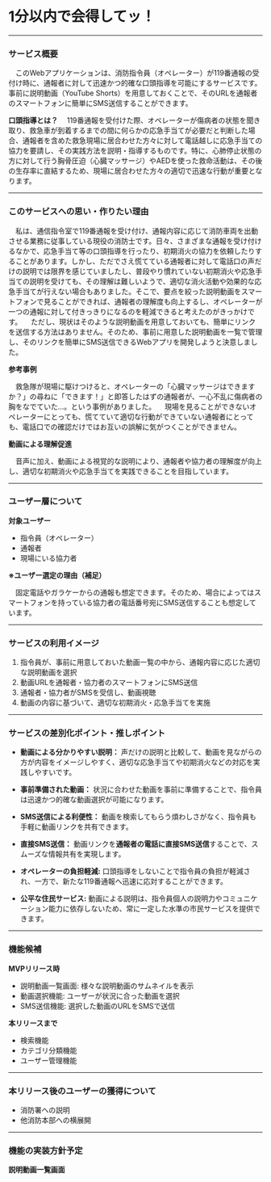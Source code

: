# 1分以内で会得してッ！

---

### **サービス概要**
　このWebアプリケーションは、消防指令員（オペレーター）が119番通報の受付け時に、通報者に対して迅速かつ的確な口頭指導を可能にするサービスです。事前に説明動画（YouTube Shorts）を用意しておくことで、そのURLを通報者のスマートフォンに簡単にSMS送信することができます。

**口頭指導とは？**
　119番通報を受付けた際、オペレーターが傷病者の状態を聞き取り、救急車が到着するまでの間に何らかの応急手当てが必要だと判断した場合、通報者を含めた救急現場に居合わせた方々に対して電話越しに応急手当ての協力を要請し、その実践方法を説明・指導するものです。特に、心肺停止状態の方に対して行う胸骨圧迫（心臓マッサージ）やAEDを使った救命活動は、その後の生存率に直結するため、現場に居合わせた方々の適切で迅速な行動が重要となります。

---

### **このサービスへの思い・作りたい理由**

　私は、通信指令室で119番通報を受け付け、通報内容に応じて消防車両を出動させる業務に従事している現役の消防士です。日々、さまざまな通報を受け付けるなかで、応急手当て等の口頭指導を行ったり、初期消火の協力を依頼したりすることがあります。しかし、ただでさえ慌てている通報者に対して電話口の声だけの説明では限界を感じていましたし、普段やり慣れていない初期消火や応急手当ての説明を受けても、その理解は難しいようで、適切な消火活動や効果的な応急手当てが行えない場合もありました。そこで、要点を絞った説明動画をスマートフォンで見ることができれば、通報者の理解度も向上するし、オペレーターが一つの通報に対して付きっきりになるのを軽減できると考えたのがきっかけです。
　ただし、現状はそのような説明動画を用意しておいても、簡単にリンクを送信する方法はありません。そのため、事前に用意した説明動画を一覧で管理し、そのリンクを簡単にSMS送信できるWebアプリを開発しようと決意しました。

**参考事例**

　救急隊が現場に駆けつけると、オペレーターの「心臓マッサージはできますか？」の尋ねに「できます！」と即答したはずの通報者が、一心不乱に傷病者の胸をなでていた...。という事例がありました。
　現場を見ることができないオペレーターにとっても、慌てていて適切な行動ができていない通報者にとっても、電話口での確認だけではお互いの誤解に気がつくことができません。

**動画による理解促進**

　音声に加え、動画による視覚的な説明により、通報者や協力者の理解度が向上し、適切な初期消火や応急手当てを実践できることを目指しています。

---

### **ユーザー層について**

**対象ユーザー**

- 指令員（オペレーター）
- 通報者
- 現場にいる協力者

**※ユーザー選定の理由（補足）**

　固定電話やガラケーからの通報も想定できます。そのため、場合によってはスマートフォンを持っている協力者の電話番号宛にSMS送信することも想定しています。

---

### **サービスの利用イメージ**

1. 指令員が、事前に用意しておいた動画一覧の中から、通報内容に応じた適切な説明動画を選択
2. 動画URLを通報者・協力者のスマートフォンにSMS送信
3. 通報者・協力者がSMSを受信し、動画視聴
4. 動画の内容に基づいて、適切な初期消火・応急手当てを実施

---

### **サービスの差別化ポイント・推しポイント**

- **動画による分かりやすい説明：** 声だけの説明と比較して、動画を見ながらの方が内容をイメージしやすく、適切な応急手当てや初期消火などの対応を実践しやすいです。

- **事前準備された動画：** 状況に合わせた動画を事前に準備することで、指令員は迅速かつ的確な動画選択が可能になります。

- **SMS送信による利便性：** 動画を検索してもらう煩わしさがなく、指令員も手軽に動画リンクを共有できます。

- **直接SMS送信：** 動画リンクを**通報者の電話に直接SMS送信**することで、スムーズな情報共有を実現します。

- **オペレーターの負担軽減:** 口頭指導をしないことで指令員の負担が軽減され、一方で、新たな119番通報へ迅速に応対することができます。

- **公平な住民サービス:** 動画による説明は、指令員個人の説明力やコミュニケーション能力に依存しないため、常に一定した水準の市民サービスを提供できます。

---

### **機能候補**

**MVPリリース時**

- 説明動画一覧画面: 様々な説明動画のサムネイルを表示
- 動画選択機能: ユーザーが状況に合った動画を選択
- SMS送信機能: 選択した動画のURLをSMSで送信

**本リリースまで**

- 検索機能
- カテゴリ分類機能
- ユーザー管理機能

---

### **本リリース後のユーザーの獲得について**

- 消防署への説明
- 他消防本部への横展開

---
### **機能の実装方針予定**

**説明動画一覧画面**
